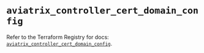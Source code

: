# `aviatrix_controller_cert_domain_config`

Refer to the Terraform Registry for docs: [`aviatrix_controller_cert_domain_config`](https://registry.terraform.io/providers/aviatrixsystems/aviatrix/8.1.10/docs/resources/controller_cert_domain_config).
